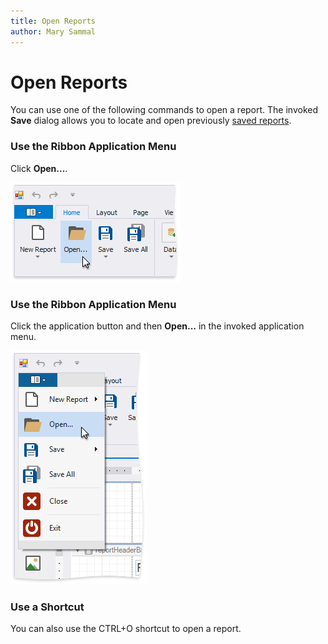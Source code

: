 ```yaml
---
title: Open Reports
author: Mary Sammal
---
```

# Open Reports

You can use one of the following commands to open a report. The invoked **Save** dialog allows you to locate and open previously [saved reports](save-reports.md).

### Use the Ribbon Application Menu

Click **Open...**.

![eurd-win-ribbon-open-reports](../../../images/eurd-win-ribbon-open-reports.png)


### Use the Ribbon Application Menu

Click the application button and then **Open...** in the invoked application menu.

![eurd-win-ribbon-open-reports](../../../images/eurd-win-application-menu-open-reports.png)

### Use a Shortcut

You can also use the CTRL+O shortcut to open a report.
